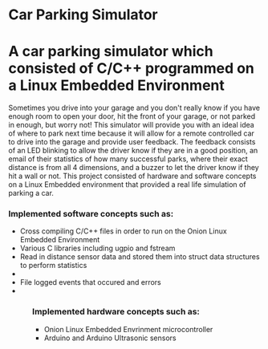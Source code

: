 # Car Parking Simulator

<h1>A car parking simulator which consisted of C/C++ programmed on a Linux Embedded Environment</h1>

<p>Sometimes you drive into your garage and you don't really know if you have enough room to open your door, hit the front of your garage, or not parked in enough, but worry not! This simulator will provide you with an ideal idea of where to park next time because it will allow for a remote controlled car to drive into the garage and provide user feedback. The feedback consists of an LED blinking to allow the driver know if they are in a good position, an email of their statistics of how many successful parks, where their exact distance is from all 4 dimensions, and a buzzer to let the driver know if they hit a wall or not. This project consisted of hardware and software concepts on a Linux Embedded environment that provided a real life simulation of parking a car.</p>

<h3>Implemented software concepts such as:</h3>
 <ul>
  <li>Cross compiling C/C++ files in order to run on the Onion Linux Embedded Environment</li>
  <li>Various C libraries including ugpio and fstream</li>
  <li>Read in distance sensor data and stored them into struct data structures to perform statistics<li>
  <li>File logged events that occured and errors<li>
<ul>
  
 
  
<h3>Implemented hardware concepts such as:</h3>
<ul>
  <li>Onion Linux Embedded Envrinment microcontroller</li>
  <li>Arduino and Arduino Ultrasonic sensors</li>
  
</ul>

